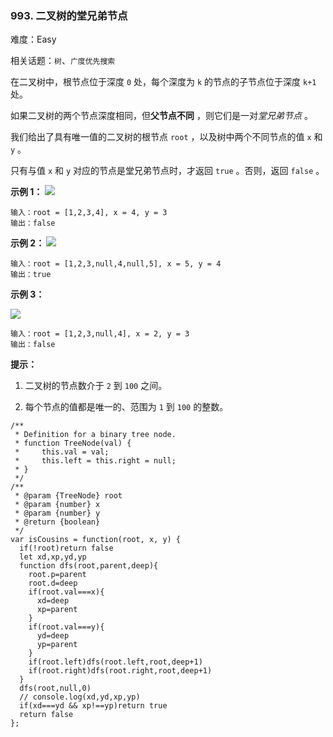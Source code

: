 ### 993. 二叉树的堂兄弟节点

难度：Easy

相关话题：`树`、`广度优先搜索`

在二叉树中，根节点位于深度  `0`  处，每个深度为  `k`  的节点的子节点位于深度  `k+1`  处。



如果二叉树的两个节点深度相同，但**父节点不同** ，则它们是一对*堂兄弟节点* 。



我们给出了具有唯一值的二叉树的根节点  `root` ，以及树中两个不同节点的值  `x`  和  `y` 。



只有与值  `x`  和  `y`  对应的节点是堂兄弟节点时，才返回  `true` 。否则，返回  `false` 。







**示例 1：
![](https://assets.leetcode-cn.com/aliyun-lc-upload/uploads/2019/02/16/q1248-01.png)** 



```
输入：root = [1,2,3,4], x = 4, y = 3
输出：false
```


**示例 2：
![](https://assets.leetcode-cn.com/aliyun-lc-upload/uploads/2019/02/16/q1248-02.png)** 



```
输入：root = [1,2,3,null,4,null,5], x = 5, y = 4
输出：true
```


**示例 3：** 



**![](https://assets.leetcode-cn.com/aliyun-lc-upload/uploads/2019/02/16/q1248-03.png)** 



```
输入：root = [1,2,3,null,4], x = 2, y = 3
输出：false
```






**提示：** 




1. 二叉树的节点数介于 `2`  到 `100` 之间。

2. 每个节点的值都是唯一的、范围为 `1`  到 `100` 的整数。








```
/**
 * Definition for a binary tree node.
 * function TreeNode(val) {
 *     this.val = val;
 *     this.left = this.right = null;
 * }
 */
/**
 * @param {TreeNode} root
 * @param {number} x
 * @param {number} y
 * @return {boolean}
 */
var isCousins = function(root, x, y) {
  if(!root)return false
  let xd,xp,yd,yp
  function dfs(root,parent,deep){
    root.p=parent
    root.d=deep
    if(root.val===x){
      xd=deep
      xp=parent
    }
    if(root.val===y){
      yd=deep
      yp=parent
    }
    if(root.left)dfs(root.left,root,deep+1)
    if(root.right)dfs(root.right,root,deep+1)
  }
  dfs(root,null,0)
  // console.log(xd,yd,xp,yp)
  if(xd===yd && xp!==yp)return true
  return false
};
```

